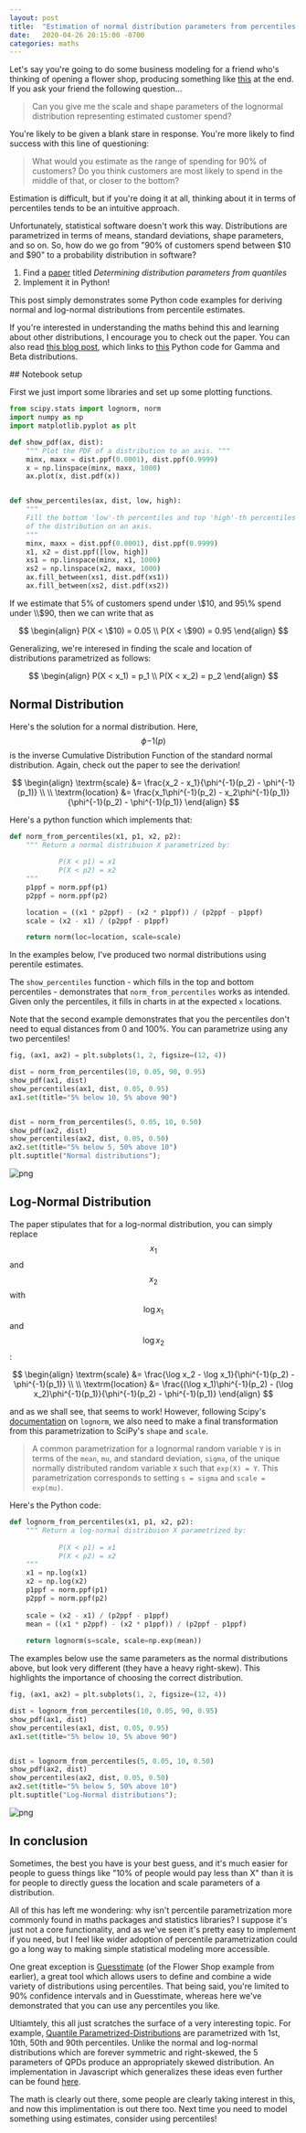 ```yaml
---
layout: post
title:  "Estimation of normal distribution parameters from percentiles in, Python"
date:   2020-04-26 20:15:00 -0700
categories: maths
---
```

Let's say you're going to do some business modeling for a friend who's thinking of opening a flower shop, producing something like [this](https://www.getguesstimate.com/models/3206) at the end. If you ask your friend the following question...

> Can you give me the scale and shape parameters of the lognormal distribution representing estimated customer spend?

You're likely to be given a blank stare in response. You're more likely to find success with this line of questioning:

> What would you estimate as the range of spending for 90% of customers? Do you think customers are most likely to spend in the middle of that, or closer to the bottom?

Estimation is difficult, but if you're doing it at all, thinking about it in terms of percentiles tends to be an intuitive approach.

Unfortunately, statistical software doesn't work this way. Distributions are parametrized in terms of means, standard deviations, shape parameters, and so on. So, how do we go from "90% of customers spend between $10 and $90" to a probability distribution in software? 

1. Find a [paper](https://www.johndcook.com/quantiles_parameters.pdf) titled _Determining distribution parameters from quantiles_
2. Implement it in Python!

This post simply demonstrates some Python code examples for deriving normal and log-normal distributions from percentile estimates.

If you're interested in understanding the maths behind this and learning about other distributions, I encourage you to check out the paper. You can also read [this blog post](https://www.johndcook.com/blog/2010/01/31/parameters-from-percentiles/), which links to [this](https://www.codeproject.com/Articles/56371/Finding-Probability-Distribution-Parameters-from-P) Python code for Gamma and Beta distributions.

## Notebook setup

First we just import some libraries and set up some plotting functions.


```python
from scipy.stats import lognorm, norm
import numpy as np
import matplotlib.pyplot as plt
```


```python
def show_pdf(ax, dist):
    """ Plot the PDF of a distribution to an axis. """
    minx, maxx = dist.ppf(0.0001), dist.ppf(0.9999)
    x = np.linspace(minx, maxx, 1000)
    ax.plot(x, dist.pdf(x))


def show_percentiles(ax, dist, low, high):
    """
    Fill the bottom 'low'-th percentiles and top 'high'-th percentiles
    of the distribution on an axis.
    """
    minx, maxx = dist.ppf(0.0001), dist.ppf(0.9999)
    x1, x2 = dist.ppf([low, high])    
    xs1 = np.linspace(minx, x1, 1000)
    xs2 = np.linspace(x2, maxx, 1000)
    ax.fill_between(xs1, dist.pdf(xs1))
    ax.fill_between(xs2, dist.pdf(xs2))
```

If we estimate that 5\% of customers spend under \\$10, and 95\% spend under \\$90, then we can write that as

$$
\begin{align}
P(X < \$10) = 0.05 \\
P(X < \$90) = 0.95
\end{align}
$$

Generalizing, we're interesed in finding the scale and location of distributions parametrized as follows:

$$
\begin{align}
P(X < x_1) = p_1 \\
P(X < x_2) = p_2
\end{align}
$$

## Normal Distribution

Here's the solution for a normal distribution. Here, $$\phi{-1}(p)$$ is the inverse Cumulative Distribution Function of the standard normal distribution. Again, check out the paper to see the derivation!

$$
\begin{align}
\textrm{scale} &= \frac{x_2 - x_1}{\phi^{-1}(p_2) - \phi^{-1}(p_1)} \\ \\
\textrm{location} &= \frac{x_1\phi^{-1}(p_2) - x_2\phi^{-1}(p_1)}{\phi^{-1}(p_2) - \phi^{-1}(p_1)}
\end{align}
$$



Here's a python function which implements that:


```python
def norm_from_percentiles(x1, p1, x2, p2):
    """ Return a normal distribuion X parametrized by:
    
            P(X < p1) = x1
            P(X < p2) = x2
    """
    p1ppf = norm.ppf(p1)
    p2ppf = norm.ppf(p2)

    location = ((x1 * p2ppf) - (x2 * p1ppf)) / (p2ppf - p1ppf)
    scale = (x2 - x1) / (p2ppf - p1ppf)

    return norm(loc=location, scale=scale)
```

In the examples below, I've produced two normal distributions using perentile estimates.

The `show_percentiles` function - which fills in the top and bottom percentiles - demonstrates that `norm_from_percentiles` works as intended. Given only the percentiles, it fills in charts in at the expected `x` locations.

Note that the second example demonstrates that you the percentiles don't need to equal distances from 0 and 100%. You can parametrize using any two percentiles!


```python
fig, (ax1, ax2) = plt.subplots(1, 2, figsize=(12, 4))

dist = norm_from_percentiles(10, 0.05, 90, 0.95)
show_pdf(ax1, dist)
show_percentiles(ax1, dist, 0.05, 0.95)
ax1.set(title="5% below 10, 5% above 90")


dist = norm_from_percentiles(5, 0.05, 10, 0.50)
show_pdf(ax2, dist)
show_percentiles(ax2, dist, 0.05, 0.50)
ax2.set(title="5% below 5, 50% above 10")
plt.suptitle("Normal distributions");
```


![png](/images/notebooks/2020-04-26-Parameter-Estimation_files/2020-04-26-Parameter-Estimation_11_0.png)


## Log-Normal Distribution

The paper stipulates that for a log-normal distribution, you can simply replace $$x_1$$ and $$x_2$$ with $$\log x_1$$ and $$\log x_2$$:

$$
\begin{align}
\textrm{scale} &= \frac{\log x_2 - \log x_1}{\phi^{-1}(p_2) - \phi^{-1}(p_1)} \\ \\
\textrm{location} &= \frac{(\log x_1)\phi^{-1}(p_2) - (\log x_2)\phi^{-1}(p_1)}{\phi^{-1}(p_2) - \phi^{-1}(p_1)}
\end{align}
$$

and as we shall see, that seems to work! However, following Scipy's [documentation](https://docs.scipy.org/doc/scipy/reference/generated/scipy.stats.lognorm.html) on `lognorm`, we also need to make a final transformation from this parametrization to SciPy's `shape` and `scale`. 

> A common parametrization for a lognormal random variable `Y` is in terms of the `mean`, `mu`, and standard deviation, `sigma`, of the unique normally distributed random variable `X` such that `exp(X) = Y`. This parametrization corresponds to setting `s = sigma` and `scale = exp(mu)`.

Here's the Python code:


```python
def lognorm_from_percentiles(x1, p1, x2, p2):
    """ Return a log-normal distribuion X parametrized by:
    
            P(X < p1) = x1
            P(X < p2) = x2
    """
    x1 = np.log(x1)
    x2 = np.log(x2)
    p1ppf = norm.ppf(p1)
    p2ppf = norm.ppf(p2)
    
    scale = (x2 - x1) / (p2ppf - p1ppf)
    mean = ((x1 * p2ppf) - (x2 * p1ppf)) / (p2ppf - p1ppf)
    
    return lognorm(s=scale, scale=np.exp(mean))
```

The examples below use the same parameters as the normal distributions above, but look very different (they have a heavy right-skew). This highlights the importance of choosing the correct distribution.


```python
fig, (ax1, ax2) = plt.subplots(1, 2, figsize=(12, 4))

dist = lognorm_from_percentiles(10, 0.05, 90, 0.95)
show_pdf(ax1, dist)
show_percentiles(ax1, dist, 0.05, 0.95)
ax1.set(title="5% below 10, 5% above 90")


dist = lognorm_from_percentiles(5, 0.05, 10, 0.50)
show_pdf(ax2, dist)
show_percentiles(ax2, dist, 0.05, 0.50)
ax2.set(title="5% below 5, 50% above 10")
plt.suptitle("Log-Normal distributions");
```


![png](/images/notebooks/2020-04-26-Parameter-Estimation_files/2020-04-26-Parameter-Estimation_15_0.png)


## In conclusion

Sometimes, the best you have is your best guess, and it's much easier for people to guess things like "10% of people would pay less than X" than it is for people to directly guess the location and scale parameters of a distribution.


All of this has left me wondering: why isn't percentile parametrization more commonly found in maths packages and statistics libraries? I suppose it's just not a core functionality, and as we've seen it's pretty easy to implement if you need, but I feel like wider adoption of percentile parametrization could go a long way to making simple statistical modeling more accessible.

One great exception is [Guesstimate](https://www.getguesstimate.com/) (of the Flower Shop example from earlier), a great tool which allows users to define and combine a wide variety of distributions using percentiles. That being said, you're limited to 90% confidence intervals and in Guesstimate, whereas here we've demonstrated that you can use any percentiles you like.

Ultiamtely, this all just scratches the surface of a very interesting topic. For example, [Quantile Parametrized-Distributions](http://www.metalogdistributions.com/images/KeelinPowley_QuantileParameterizedDistributions_2011.pdf) are parametrized with 1st, 10th, 50th and 90th percentiles. Unlike the normal and log-normal distributions which are forever symmetric and right-skewed, the 5 parameters of QPDs produce an appropriately skewed distribution. An implementation in Javascript which generalizes these ideas even further can be found [here](https://observablehq.com/@whilp/gqpd).

The math is clearly out there, some people are clearly taking interest in this, and now this implimentation is out there too. Next time you need to model something using estimates, consider using percentiles!
